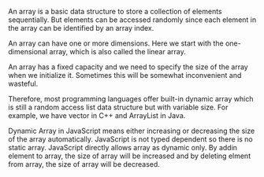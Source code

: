 An array is a basic data structure to store a collection of elements sequentially. But elements can be accessed randomly since each element in the array can be identified by an array index.

An array can have one or more dimensions. Here we start with the one-dimensional array, which is also called the linear array.

An array has a fixed capacity and we need to specify the size of the array when we initialize it. Sometimes this will be somewhat inconvenient and wasteful.

Therefore, most programming languages offer built-in dynamic array which is still a random access list data structure but with variable size. For example, we have vector in C++ and ArrayList in Java.

Dynamic Array in JavaScript means either increasing or decreasing the size of the array automatically. JavaScript is not typed dependent so there is no static array. JavaScript directly allows array as dynamic only. By addin element to array, the size of array will be increased and by deleting elment from array, the size of array will be decreased. 
